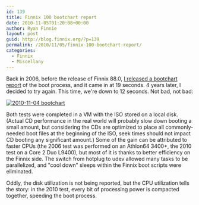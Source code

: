 ```yaml
---
id: 139
title: Finnix 100 bootchart report
date: 2010-11-05T01:20:08+00:00
author: Ryan Finnie
layout: post
guid: http://blog.finnix.org/?p=139
permalink: /2010/11/05/finnix-100-bootchart-report/
categories:
  - Finnix
  - Miscellany
---
```

Back in 2006, before the release of Finnix 88.0, [I released a bootchart report](http://blog.finnix.org/2006/07/16/finnix-and-bootcharts/) of the boot process, and it came in at 19 seconds. 4 years later, I decided to try again. This time, we're down to 12 seconds. Not bad, not bad:
  
<!--more-->


  
[<img src="http://www.finnix.org/w/images/b/bc/2010-11-04_bootchart.png" alt="2010-11-04 bootchart" border="0" />](http://www.finnix.org/Image:2010-11-04_bootchart.png)

Both tests were completed in a VM with the ISO stored on a local disk. (Actual CD performance in the real world will probably slow down booting a small amount, but considering the CDs are optimized to place all commonly-needed boot files at the beginning of the ISO, seek times should not impact CD booting any significant amount.) Some of the gain can be attributed to faster CPUs (the 2006 test was performed on an Athlon64 3400+, the 2010 test on a Core 2 Duo L9400), but most of it is thanks to better efficiency on the Finnix side. The switch from hotplug to udev allowed many tasks to be parallelized, and "cool down" sleeps within the Finnix boot scripts were eliminated.

Oddly, the disk utilization is not being reported, but the CPU utilization tells the story: in the 2010 test, every bit of processing power is compacted together, speeding the boot process.
